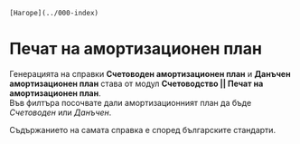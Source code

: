 ```{only} html
[Нагоре](../000-index)
```

# Печат на амортизационен план

Генерацията на справки **Счетоводен амортизационен план** и **Данъчен амортизационен план** става от модул **Счетоводство || Печат на амортизационен план**.  
Във филтъра посочвате дали амортизационният план да бъде *Счетоводен* или *Данъчен*.

Съдържанието на самата справка е според българските стандарти.